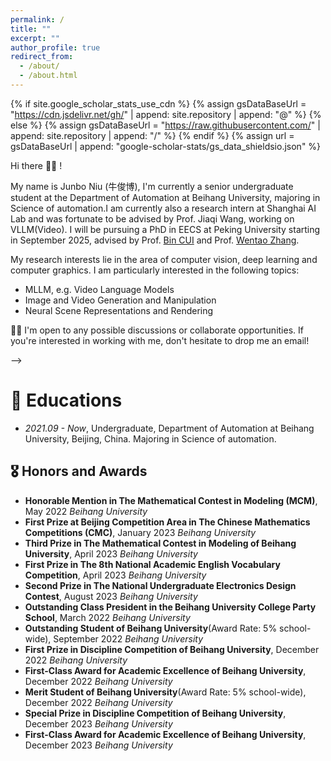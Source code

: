 ```yaml
---
permalink: /
title: ""
excerpt: ""
author_profile: true
redirect_from: 
  - /about/
  - /about.html
---
```


{% if site.google_scholar_stats_use_cdn %}
{% assign gsDataBaseUrl = "https://cdn.jsdelivr.net/gh/" | append: site.repository | append: "@" %}
{% else %}
{% assign gsDataBaseUrl = "https://raw.githubusercontent.com/" | append: site.repository | append: "/" %}
{% endif %}
{% assign url = gsDataBaseUrl | append: "google-scholar-stats/gs_data_shieldsio.json" %}

<span class='anchor' id='about-me'></span>

Hi there 👋👋 !

My name is Junbo Niu (牛俊博), I'm currently a senior undergraduate student at the Department of Automation at Beihang University, majoring in Science of automation.I am currently also a research intern at Shanghai AI Lab and was fortunate to be advised by Prof. Jiaqi Wang, working on VLLM(Video). I will be pursuing a PhD in EECS at Peking University starting in September 2025, advised by Prof. [Bin CUI](https://cuibinpku.github.io/) and Prof. [Wentao Zhang](https://zwt233.github.io/).

My research interests lie in the area of computer vision, deep learning and computer graphics. I am particularly interested in the following topics:

- MLLM, e.g. Video Language Models
- Image and Video Generation and Manipulation
- Neural Scene Representations and Rendering

🌟🌟 I'm open to any possible discussions or collaborate opportunities. If you're interested in working with me, don't hesitate to drop me an email! 

<!-- My curriculum vitae can be downloaded [here (in English)](resume/CvOfJunboNiu.pdf).  -->

<!-- Other 2 papers regarding IP protection of DL have currently been submitted to CCF-A tier conferences. -->
<!-- ## 🖨️ Preprints & In Submission -->
-->

# 📖 Educations
- *2021.09 - Now*, Undergraduate, Department of Automation at Beihang University, Beijing, China. Majoring in Science of automation. 


<!-- # 💻 Internships
To be updated. -->

## 🎖 Honors and Awards

- **Honorable Mention in The Mathematical Contest in Modeling (MCM)**, May 2022 *Beihang University*
- **First Prize at Beijing Competition Area in The Chinese Mathematics Competitions (CMC)**, January 2023 *Beihang University*
- **Third Prize in The Mathematical Contest in Modeling of Beihang University**, April 2023 *Beihang University*
- **First Prize in The 8th National Academic English Vocabulary Competition**, April 2023 *Beihang University*
- **Second Prize in The National Undergraduate Electronics Design Contest**, August 2023 *Beihang University*
- **Outstanding Class President in the Beihang University College Party School**, March 2022 *Beihang University*
- **Outstanding Student of Beihang University**(Award Rate: 5% school-wide), September 2022 *Beihang University*
- **First Prize in Discipline Competition of Beihang University**, December 2022 *Beihang University*
- **First-Class Award for Academic Excellence of Beihang University**, December 2022 *Beihang University*
- **Merit Student of Beihang University**(Award Rate: 5% school-wide), December 2022 *Beihang University*
- **Special Prize in Discipline Competition of Beihang University**, December 2023 *Beihang University*
- **First-Class Award for Academic Excellence of Beihang University**, December 2023 *Beihang University*



